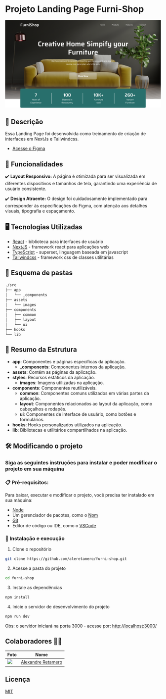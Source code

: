 # Projeto Landing Page Furni-Shop

![preview](./public/preview.webp)

## 💭 Descrição

Essa Landing Page foi desenvolvida como treinamento de criação de interfaces em NextJs e Tailwindcss.

- [Acesse o Figma](https://www.figma.com/design/FyuEA0LYx6qNwi7hXOr8y8/FurniShop?node-id=0-1&t=0Ec9OtInlOqN3VZN-0)

## 🧠 Funcionalidades

 ✔️ **Layout Responsivo:** A página é otimizada para ser visualizada em diferentes dispositivos e tamanhos de tela, garantindo uma experiência de usuário consistente.

 ✔️ **Design Atraente:** O design foi cuidadosamente implementado para corresponder às especificações do Figma, com atenção aos detalhes visuais, tipografia e espaçamento.

## 🖥️ Tecnologias Utilizadas

- [React](https://react.dev) - biblioteca para interfaces de usuário
- [NextJS](https://nextjs.org) - framework react para aplicações web 
- [TypeScript](https://www.typescriptlang.org) - superset, linguagem baseada em javascript
- [Tailwindcss](https://tailwindcss.com) - framework css de classes utilitárias

## 📂 Esquema de pastas
```
./src
├── app
│   └── _components
├── assets
│   └── images
├── components
│   ├── common
│   ├── layout
│   └── ui
├── hooks
└── lib
```

## 📝 Resumo da Estrutura
- **app**: Componentes e páginas específicas da aplicação.
  - **_components**: Componentes internos da aplicação.
- **assets**: Contém as páginas da aplicação.
- **styles**: Recursos estáticos da aplicação.
  - **images**: Imagens utilizadas na aplicação.
- **components**: Componentes reutilizáveis.
  - **common**: Componentes comuns utilizados em várias partes da aplicação.
  - **layout**: Componentes relacionados ao layout da aplicação, como cabeçalhos e rodapés.
  - **ui**: Componentes de interface de usuário, como botões e formulários.
- **hooks**: Hooks personalizados utilizados na aplicação.
- **lib**: Bibliotecas e utilitários compartilhados na aplicação.

## 🛠️ Modificando o projeto

### Siga as seguintes instruções para instalar e poder modificar o projeto em sua máquina

### 📋 Pré-requisitos:

Para baixar, executar e modificar o projeto, você precisa ter instalado em sua máquina: 
* [Node](https://nodejs.org/en)
* Um gerenciador de pacotes, como o [Npm](https://www.npmjs.com)
* [Git](https://git-scm.com/downloads)
* Editor de código ou IDE, como o [VSCode](https://code.visualstudio.com/Download)
  
### 🔧 Instalação e execução

1. Clone o repositório
```bash
git clone https://github.com/aleretamero/furni-shop.git
```

2. Acesse a pasta do projeto
```bash
cd furni-shop
```

3. Instale as dependências
```bash
npm install
```

4. Inicie o servidor de desenvolvimento do projeto
```bash
npm run dev
```

Obs: o servidor iniciará na porta 3000 - acesse por: <http://localhost:3000/>

## Colaboradores 🤝🤝

| Foto                                                       | Nome                                                 |
| ---------------------------------------------------------- | ---------------------------------------------------- |
| <img src="https://github.com/aleretamero.png" width="100"> | [Alexandre Retamero](https://github.com/aleretamero) |

## Licença

[MIT](https://choosealicense.com/licenses/mit/)
